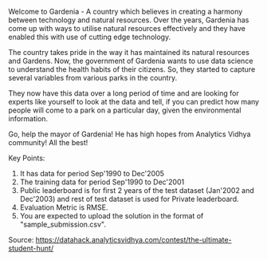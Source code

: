 Welcome to Gardenia - A country which believes in creating a harmony between technology and natural resources. Over the years, Gardenia has come up with ways to utilise natural resources effectively and they have enabled this with use of cutting edge technology.
 
The country takes pride in the way it has maintained its natural resources and Gardens. Now, the government of Gardenia wants to use data science to understand the health habits of their citizens. So, they started to capture several variables from various parks in the country.
 
They now have this data over a long period of time and are looking for experts like yourself to look at the data and tell, if you can predict how many people will come to a park on a particular day, given the environmental information.
 
Go, help the mayor of Gardenia! He has high hopes from Analytics Vidhya community! All the best!

Key Points:<br>
1. It has data for period Sep'1990 to Dec'2005<br>
2. The training data for period Sep'1990 to Dec'2001<br>
3. Public leaderboard is for first 2 years of the test dataset (Jan'2002 and Dec'2003) and rest of test dataset is used for Private leaderboard.<br>
4. Evaluation Metric is RMSE.<br>
5. You are expected to upload the solution in the format of "sample_submission.csv".<br>

Source: https://datahack.analyticsvidhya.com/contest/the-ultimate-student-hunt/
